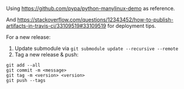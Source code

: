 Using https://github.com/pypa/python-manylinux-demo as reference.

And https://stackoverflow.com/questions/12343452/how-to-publish-artifacts-in-travis-ci/33109519#33109519 for deployment tips.

For a new release:

1. Update submodule via `git submodule update --recursive --remote`
2. Tag a new release & push:

```
git add --all
git commit -m <message>
git tag -m <version> <version>
git push --tags
```
